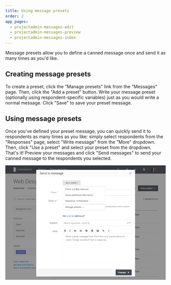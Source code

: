 ```yaml
---
title: Using message presets
order: 2
app_pages:
  - projectadmin-messages-edit
  - projectadmin-messages-preview
  - projectadmin-messages-index
---
```


Message presets allow you to define a canned message once and send it as many times as you'd like.

## Creating message presets

To create a preset, click the "Manage presets" link from the "Messages" page. Then, click the "Add a preset" button. Write your message preset (optionally using respondent-specific variables) just as you would write a normal message. Click "Save" to save your preset message.

## Using message presets

Once you've defined your preset message, you can quickly send it to respondents as many times as you like: simply select respondents from the "Responses" page, select "Write message" from the "More" dropdown. Then, click "Use a preset" and select your preset from the dropdown. That's it! Preview your messages and click "Send messages" to send your canned message to the respondents you selected.

![message preset](../images/preset.png)
